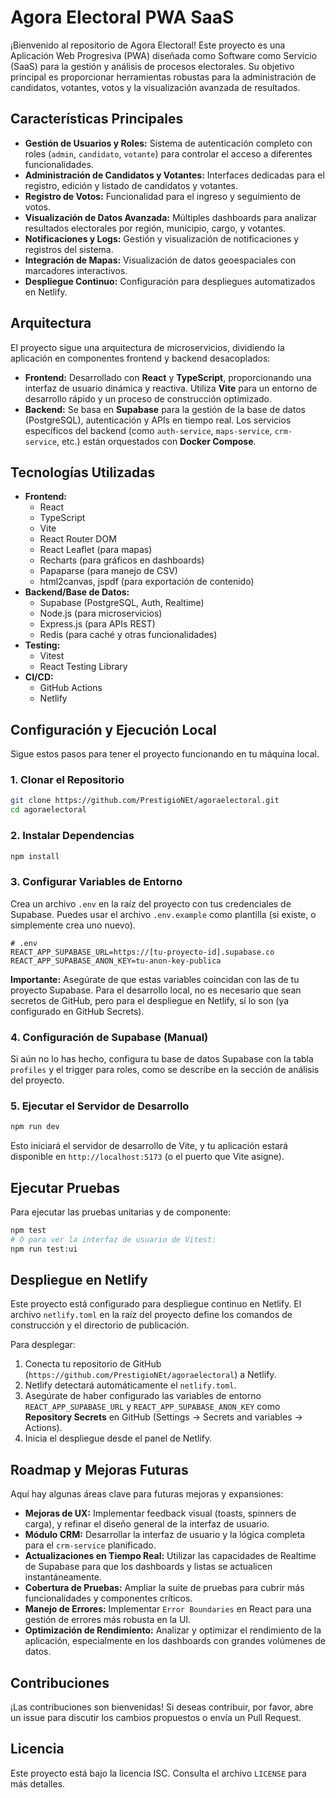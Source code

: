 # Agora Electoral PWA SaaS

¡Bienvenido al repositorio de Agora Electoral! Este proyecto es una Aplicación Web Progresiva (PWA) diseñada como Software como Servicio (SaaS) para la gestión y análisis de procesos electorales. Su objetivo principal es proporcionar herramientas robustas para la administración de candidatos, votantes, votos y la visualización avanzada de resultados.

## Características Principales

-   **Gestión de Usuarios y Roles:** Sistema de autenticación completo con roles (`admin`, `candidato`, `votante`) para controlar el acceso a diferentes funcionalidades.
-   **Administración de Candidatos y Votantes:** Interfaces dedicadas para el registro, edición y listado de candidatos y votantes.
-   **Registro de Votos:** Funcionalidad para el ingreso y seguimiento de votos.
-   **Visualización de Datos Avanzada:** Múltiples dashboards para analizar resultados electorales por región, municipio, cargo, y votantes.
-   **Notificaciones y Logs:** Gestión y visualización de notificaciones y registros del sistema.
-   **Integración de Mapas:** Visualización de datos geoespaciales con marcadores interactivos.
-   **Despliegue Continuo:** Configuración para despliegues automatizados en Netlify.

## Arquitectura

El proyecto sigue una arquitectura de microservicios, dividiendo la aplicación en componentes frontend y backend desacoplados:

-   **Frontend:** Desarrollado con **React** y **TypeScript**, proporcionando una interfaz de usuario dinámica y reactiva. Utiliza **Vite** para un entorno de desarrollo rápido y un proceso de construcción optimizado.
-   **Backend:** Se basa en **Supabase** para la gestión de la base de datos (PostgreSQL), autenticación y APIs en tiempo real. Los servicios específicos del backend (como `auth-service`, `maps-service`, `crm-service`, etc.) están orquestados con **Docker Compose**.

## Tecnologías Utilizadas

-   **Frontend:**
    -   React
    -   TypeScript
    -   Vite
    -   React Router DOM
    -   React Leaflet (para mapas)
    -   Recharts (para gráficos en dashboards)
    -   Papaparse (para manejo de CSV)
    -   html2canvas, jspdf (para exportación de contenido)
-   **Backend/Base de Datos:**
    -   Supabase (PostgreSQL, Auth, Realtime)
    -   Node.js (para microservicios)
    -   Express.js (para APIs REST)
    -   Redis (para caché y otras funcionalidades)
-   **Testing:**
    -   Vitest
    -   React Testing Library
-   **CI/CD:**
    -   GitHub Actions
    -   Netlify

## Configuración y Ejecución Local

Sigue estos pasos para tener el proyecto funcionando en tu máquina local.

### 1. Clonar el Repositorio

```bash
git clone https://github.com/PrestigioNEt/agoraelectoral.git
cd agoraelectoral
```

### 2. Instalar Dependencias

```bash
npm install
```

### 3. Configurar Variables de Entorno

Crea un archivo `.env` en la raíz del proyecto con tus credenciales de Supabase. Puedes usar el archivo `.env.example` como plantilla (si existe, o simplemente crea uno nuevo).

```
# .env
REACT_APP_SUPABASE_URL=https://[tu-proyecto-id].supabase.co
REACT_APP_SUPABASE_ANON_KEY=tu-anon-key-publica
```

**Importante:** Asegúrate de que estas variables coincidan con las de tu proyecto Supabase. Para el desarrollo local, no es necesario que sean secretos de GitHub, pero para el despliegue en Netlify, sí lo son (ya configurado en GitHub Secrets).

### 4. Configuración de Supabase (Manual)

Si aún no lo has hecho, configura tu base de datos Supabase con la tabla `profiles` y el trigger para roles, como se describe en la sección de análisis del proyecto.

### 5. Ejecutar el Servidor de Desarrollo

```bash
npm run dev
```

Esto iniciará el servidor de desarrollo de Vite, y tu aplicación estará disponible en `http://localhost:5173` (o el puerto que Vite asigne).

## Ejecutar Pruebas

Para ejecutar las pruebas unitarias y de componente:

```bash
npm test
# O para ver la interfaz de usuario de Vitest:
npm run test:ui
```

## Despliegue en Netlify

Este proyecto está configurado para despliegue continuo en Netlify. El archivo `netlify.toml` en la raíz del proyecto define los comandos de construcción y el directorio de publicación.

Para desplegar:

1.  Conecta tu repositorio de GitHub (`https://github.com/PrestigioNEt/agoraelectoral`) a Netlify.
2.  Netlify detectará automáticamente el `netlify.toml`.
3.  Asegúrate de haber configurado las variables de entorno `REACT_APP_SUPABASE_URL` y `REACT_APP_SUPABASE_ANON_KEY` como **Repository Secrets** en GitHub (Settings -> Secrets and variables -> Actions).
4.  Inicia el despliegue desde el panel de Netlify.

## Roadmap y Mejoras Futuras

Aquí hay algunas áreas clave para futuras mejoras y expansiones:

-   **Mejoras de UX:** Implementar feedback visual (toasts, spinners de carga), y refinar el diseño general de la interfaz de usuario.
-   **Módulo CRM:** Desarrollar la interfaz de usuario y la lógica completa para el `crm-service` planificado.
-   **Actualizaciones en Tiempo Real:** Utilizar las capacidades de Realtime de Supabase para que los dashboards y listas se actualicen instantáneamente.
-   **Cobertura de Pruebas:** Ampliar la suite de pruebas para cubrir más funcionalidades y componentes críticos.
-   **Manejo de Errores:** Implementar `Error Boundaries` en React para una gestión de errores más robusta en la UI.
-   **Optimización de Rendimiento:** Analizar y optimizar el rendimiento de la aplicación, especialmente en los dashboards con grandes volúmenes de datos.

## Contribuciones

¡Las contribuciones son bienvenidas! Si deseas contribuir, por favor, abre un issue para discutir los cambios propuestos o envía un Pull Request.

## Licencia

Este proyecto está bajo la licencia ISC. Consulta el archivo `LICENSE` para más detalles.
